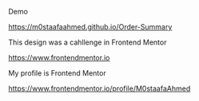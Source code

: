 Demo

https://m0staafaahmed.github.io/Order-Summary

This design was a cahllenge in Frontend Mentor

https://www.frontendmentor.io

My profile is Frontend Mentor

https://www.frontendmentor.io/profile/M0staafaAhmed
